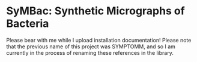# SyMBac: Synthetic Micrographs of Bacteria

Please bear with me while I upload installation documentation!
Please note that the previous name of this project was SYMPTOMM, and so I am currently in the process of renaming these references in the library.
